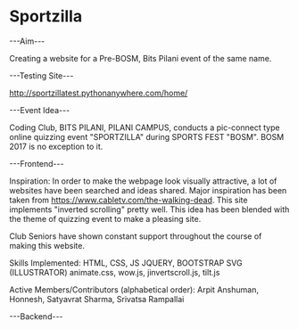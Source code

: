 # Sportzilla

---Aim---

Creating a website for a Pre-BOSM, Bits Pilani event of the same name.

---Testing Site---

http://sportzillatest.pythonanywhere.com/home/ 

---Event Idea---

Coding Club, BITS PILANI, PILANI CAMPUS, conducts a pic-connect type online quizzing event "SPORTZILLA" during SPORTS FEST "BOSM".
BOSM 2017 is no exception to it.

---Frontend---

Inspiration:
In order to make the webpage look visually attractive, a lot of websites have been searched and ideas shared.
Major inspiration has been taken from https://www.cabletv.com/the-walking-dead. This site implements "inverted scrolling"
pretty well. This idea has been blended with the theme of quizzing event to make a pleasing site.

Club Seniors have shown constant support throughout the course of making this website.

Skills Implemented:
HTML, CSS, JS
JQUERY, BOOTSTRAP
SVG (ILLUSTRATOR)
animate.css, wow.js, jinvertscroll.js, tilt.js

Active Members/Contributors (alphabetical order):
Arpit Anshuman, Honnesh, Satyavrat Sharma, Srivatsa Rampallai

---Backend---



